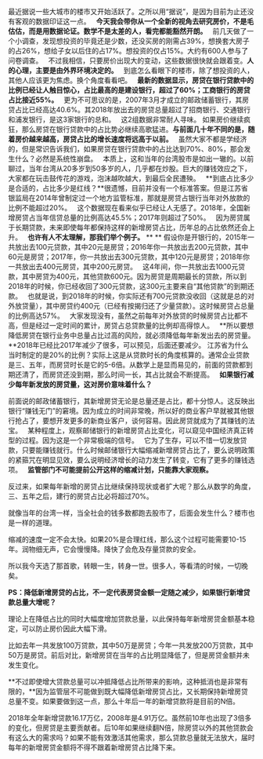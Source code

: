 最近据说一些大城市的楼市又开始活跃了。之所以用“据说”，是因为目前为止还没有客观的数据印证这一点。
 
**今天我会带你从一个全新的视角去研究房价，不是毛估估，而是用数据论证。数学不是太差的人，看完都能豁然开朗。**
 
前几天做了一个小调查，发现想投资的毕竟还是少数，还没买房的刚需占39%，想换套大房子的占26%，想给子女以后住的占17%。想投资的仅占15%。大约有600人参与了问卷调查。
 
不过我相信，只要房价出现大的变动，这些数据很快就会跟着变。**人的心理，主要是由外界环境决定的。**
 
到底怎么看眼下的楼市，除了想投资的人，其他人应该更为焦虑。换个角度看看吧。
 
**最新的数据显示，房贷在银行贷款中的比例已经让人触目惊心，占比最高的是建设银行，超过了60%；****工商银行的房贷占比接近****55%。**
 
更为不可思议的是，2007年3月才成立的邮政储蓄银行，其房贷占比已经高达40.6%。其2018年放出去的房贷总量超过了招商银行、交通银行和浦发银行，是这3家银行的总和。
 
这2组数据非常耐人寻味。
如果房价继续疯狂，那么房贷在银行贷款中的占比势必继续高歌猛进。**与前面几十年不同的是，随着房价越来越高，房贷占比的增长速度将远高于以前。**
 
虽然大家不都是学经济的，但是常识告诉我们，如果房贷在银行贷款中的占比达到70%、80%，那会发生什么？必然是系统性崩盘。
 
本质上，这和当年的台湾股市是如出一辙的。以前聊过，当年台湾从20多岁到50多岁的人，几乎都在炒股。巨大的赚钱效应之下，大家都在玩击鼓传花的游戏，泡沫越吹越大，到最后全民遭殃。
 
**到底占比多少是合适的，占比多少是红线？**很遗憾，目前并没有一个标准答案。但是江苏省银监局在2014年曾制定过一个地方监管标准，那就是房贷占银行当年对外放款的比例不能超过20%。
 
这个数据现在看来似乎已经让人无感了。2018年，全国新增房贷占当年信贷总量的比例高达45.5%；2017年则超过了50%。
 
因为房贷属于长期贷款，未来即使每年都保持这样的新增房贷占比，历年总的占比依然还会上升。
 
**也许有人不太理解，那我们举个例子。**
** **
假设你是开银行的，2015年一共放出去100元贷款，其中20元是房贷；2016年你一共放出去200元贷款，其中60元是房贷；2017年，你一共放出去300元贷款，其中120元是房贷；2018年你一共放出去400元房贷，其中200元房贷。
 
这4年间，你一共放出去1000元贷款，其中房贷为400元，其他贷款600元。因为房贷是周期最长的贷款，所以到2018年的时候，你已经收回了300元贷款，这300元主要来自“其他贷款”的到期还款。
 
也就是说，到2018年的时候，你实际还有700元贷款没收回（这就是总的对外放贷量），其中房贷约400元（已经有按揭归还了少量贷款）。这时候房贷占总量的比例高达57%。
 
大家发现没有，虽然之前每年对外放贷的时候房贷占比都不高，但是经过一定时间的累计，房贷占总贷款量的比例却高得惊人。
 
**所以要想降低房贷在银行业务中总量占比过高的风险，就必须降低每年新发出去的房贷量。**2018年已经比2017年减少了很多，可以预见，后面还要减少。
江苏省为什么当时制定的是20%的比例？实际上这是从贷款时长的角度核算的。通常企业贷款是三、五年，而房贷时长是它的5-6倍。从数学上是显而易见的，前面的贷款都到期还清了，而房贷还没到期，那么时间一长，其占比就会不断提高。
 
**如果银行减少每年新发放的房贷量，这对房价意味着什么？**
  
前面说的邮政储蓄银行，其新增房贷无论是总量还是占比，都十分惊人。这反映出银行“赚钱无门”的窘境。因为成立的时间非常晚，所以好的商业客户早就被其他银行抢占了，要想开发更多的新商业客户，谈何容易。因此房贷就成为了其赚钱的法宝。
 
某种程度上，观察邮储银行的新增房贷占比变化，可以窥见中国经济真正转型的过程。因为这是一个非常极端的信号。
 
它为了生存，可以不惜一切发放贷款，只要能赚钱就行。什么时候邮储银行大幅缩减新增房贷占比了，要么说明政策的紧箍咒在明显见效，要么说明经济增长的动力发生了转变，它有了更多的赚钱选项。
 
**监管部门不可能提前公开这样的缩减计划，只能靠大家观察。**
  
反过来，如果每年新增的房贷占比继续保持现状或者扩大呢？那么从数学的角度，三、五年之后，建行的房贷占比必将超过70%。
  
就像当年的台湾一样，当全社会的钱多数都跑去股市了，后面会发生什么？楼市也是一样的道理。
  
缩减的速度一定不会太快。如果20%是合理红线，那么这个过程可能需要10-15年。润物细无声，它会慢慢降。降快了会危及存量贷款的安全。
  
所以我今天选了那首歌，转眼一生，转身一世。很多人，等看清的时候，一切晚矣。
  
**PS：降低新增房贷的占比，不一定代表房贷金额一定随之减少，如果银行新增贷款总量大增呢？**
  
理论上在降低占比的同时大幅度增加贷款总量，以此保持每年新增房贷金额基本稳定，可以防止房价因此大幅下滑。  
  
比如去年一共发放100万贷款，其中50万是房贷；今年一共发放200万贷款，其中50万是房贷。前后对比，新增房贷在当年的占比明显降低了，但是房贷金额并未发生变化。
  
**不过即使增大贷款总量可以冲抵降低占比所带来的影响，这种抵消也是非常有限的，**因为监管层不可能做到既大幅降低新增房贷占比，又长期保持新增房贷总量不变。如果要做到这一点，那么十年后一年的新增贷款将是目前的N倍。
  
2018年全年新增贷款16.17万亿，2008年是4.91万亿。虽然前10年也出现了3倍多的变化，但房贷是主要贡献者。后10年如果继续翻N倍，除房贷以外的其他贷款会有这么大的需求吗？如果不能有效激活其他需求，那么贷款总量就无法放大，届时每年的新增房贷金额将不得不跟着新增房贷占比降下来。